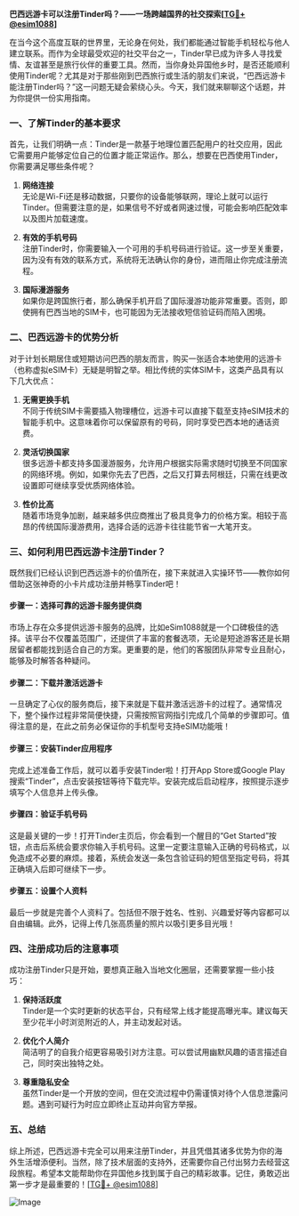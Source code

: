 **巴西远游卡可以注册Tinder吗？——一场跨越国界的社交探索[[TG💪+ @esim1088](https://t.me/s/esim1088)]**

在当今这个高度互联的世界里，无论身在何处，我们都能通过智能手机轻松与他人建立联系。而作为全球最受欢迎的社交平台之一，Tinder早已成为许多人寻找爱情、友谊甚至是旅行伙伴的重要工具。然而，当你身处异国他乡时，是否还能顺利使用Tinder呢？尤其是对于那些刚到巴西旅行或生活的朋友们来说，“巴西远游卡能注册Tinder吗？”这一问题无疑会萦绕心头。今天，我们就来聊聊这个话题，并为你提供一份实用指南。

### 一、了解Tinder的基本要求

首先，让我们明确一点：Tinder是一款基于地理位置匹配用户的社交应用，因此它需要用户能够定位自己的位置才能正常运作。那么，想要在巴西使用Tinder，你需要满足哪些条件呢？

1. **网络连接**  
   无论是Wi-Fi还是移动数据，只要你的设备能够联网，理论上就可以运行Tinder。但需要注意的是，如果信号不好或者网速过慢，可能会影响匹配效率以及图片加载速度。

2. **有效的手机号码**  
   注册Tinder时，你需要输入一个可用的手机号码进行验证。这一步至关重要，因为没有有效的联系方式，系统将无法确认你的身份，进而阻止你完成注册流程。

3. **国际漫游服务**  
   如果你是跨国旅行者，那么确保手机开启了国际漫游功能非常重要。否则，即使拥有巴西当地的SIM卡，也可能因为无法接收短信验证码而陷入困境。

### 二、巴西远游卡的优势分析

对于计划长期居住或短期访问巴西的朋友而言，购买一张适合本地使用的远游卡（也称虚拟eSIM卡）无疑是明智之举。相比传统的实体SIM卡，这类产品具有以下几大优点：

1. **无需更换手机**  
   不同于传统SIM卡需要插入物理槽位，远游卡可以直接下载至支持eSIM技术的智能手机中。这意味着你可以保留原有的号码，同时享受巴西本地的通话资费。

2. **灵活切换国家**  
   很多远游卡都支持多国漫游服务，允许用户根据实际需求随时切换至不同国家的网络环境。例如，如果你先去了巴西，之后又打算去阿根廷，只需在线更改设置即可继续享受优质网络体验。

3. **性价比高**  
   随着市场竞争加剧，越来越多供应商推出了极具竞争力的价格方案。相较于高昂的传统国际漫游费用，选择合适的远游卡往往能节省一大笔开支。

### 三、如何利用巴西远游卡注册Tinder？

既然我们已经认识到巴西远游卡的价值所在，接下来就进入实操环节——教你如何借助这张神奇的小卡片成功注册并畅享Tinder吧！

#### 步骤一：选择可靠的远游卡服务提供商

市场上存在众多提供远游卡服务的品牌，比如eSim1088就是一个口碑极佳的选择。该平台不仅覆盖范围广，还提供了丰富的套餐选项，无论是短途游客还是长期居留者都能找到适合自己的方案。更重要的是，他们的客服团队非常专业且耐心，能够及时解答各种疑问。

#### 步骤二：下载并激活远游卡

一旦确定了心仪的服务商后，接下来就是下载并激活远游卡的过程了。通常情况下，整个操作过程非常简便快捷，只需按照官网指引完成几个简单的步骤即可。值得注意的是，在此之前务必保证你的手机型号支持eSIM功能哦！

#### 步骤三：安装Tinder应用程序

完成上述准备工作后，就可以着手安装Tinder啦！打开App Store或Google Play搜索“Tinder”，点击安装按钮等待下载完毕。安装完成后启动程序，按照提示逐步填写个人信息并上传头像。

#### 步骤四：验证手机号码

这是最关键的一步！打开Tinder主页后，你会看到一个醒目的“Get Started”按钮，点击后系统会要求你输入手机号码。这里一定要注意输入正确的号码格式，以免造成不必要的麻烦。接着，系统会发送一条包含验证码的短信至指定号码，将其正确填入后即可继续下一步。

#### 步骤五：设置个人资料

最后一步就是完善个人资料了。包括但不限于姓名、性别、兴趣爱好等内容都可以自由编辑。此外，记得上传几张高质量的照片以吸引更多目光哦！

### 四、注册成功后的注意事项

成功注册Tinder只是开始，要想真正融入当地文化圈层，还需要掌握一些小技巧：

1. **保持活跃度**  
   Tinder是一个实时更新的状态平台，只有经常上线才能提高曝光率。建议每天至少花半小时浏览附近的人，并主动发起对话。

2. **优化个人简介**  
   简洁明了的自我介绍更容易吸引对方注意。可以尝试用幽默风趣的语言描述自己，同时突出独特之处。

3. **尊重隐私安全**  
   虽然Tinder是一个开放的空间，但在交流过程中仍需谨慎对待个人信息泄露问题。遇到可疑行为时应立即终止互动并向官方举报。

### 五、总结

综上所述，巴西远游卡完全可以用来注册Tinder，并且凭借其诸多优势为你的海外生活增添便利。当然，除了技术层面的支持外，还需要你自己付出努力去经营这段旅程。希望本文能帮助你在异国他乡找到属于自己的精彩故事。记住，勇敢迈出第一步才是最重要的！[[TG💪+ @esim1088](https://t.me/s/esim1088)] 

![Image](https://i.postimg.cc/4NQfJmqS/Snipaste-2025-05-13-00-14-12.png)